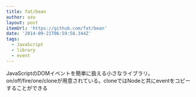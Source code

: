 ```yaml
---
title: fat/bean
author: azu
layout: post
itemUrl: 'https://github.com/fat/bean'
date: '2014-09-21T06:59:58.344Z'
tags:
  - JavaScript
  - library
  - event
---
```

JavaScriptのDOMイベントを簡単に扱える小さなライブラリ。
on/off/fire/one/cloneが用意されている。cloneではNodeと共にeventをコピーすることができる
